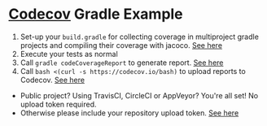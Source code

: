 # [Codecov][1] Gradle Example

1. Set-up your `build.gradle` for collecting coverage in multiproject gradle projects and compiling their coverage with jacoco. [See here](https://github.com/codecov/example-gradle-multiproject/blob/master/build.gradle#L57)
2. Execute your tests as normal
3. Call `gradle codeCoverageReport` to generate report. [See here](https://github.com/codecov/example-gradle-multiproject/blob/master/.travis.yml#L13)
4. Call `bash <(curl -s https://codecov.io/bash)` to upload reports to Codecov. [See here](https://github.com/codecov/example-gradle-multiproject/blob/master/.travis.yml#L16)
  - Public project? Using TravisCI, CircleCI or AppVeyor? You're all set! No upload token required.
  - Otherwise please include your repository upload token. [See here](http://docs.codecov.io/v4.3.0/docs/about-the-codecov-bash-uploader#section-upload-token)

[1]: https://codecov.io/
